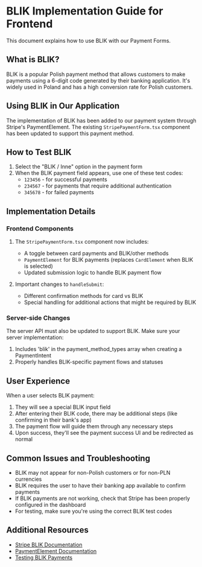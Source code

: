 # BLIK Implementation Guide for Frontend

This document explains how to use BLIK with our Payment Forms.

## What is BLIK?

BLIK is a popular Polish payment method that allows customers to make payments using a 6-digit code generated by their banking application. It's widely used in Poland and has a high conversion rate for Polish customers.

## Using BLIK in Our Application

The implementation of BLIK has been added to our payment system through Stripe's PaymentElement. The existing `StripePaymentForm.tsx` component has been updated to support this payment method.

## How to Test BLIK

1. Select the "BLIK / Inne" option in the payment form
2. When the BLIK payment field appears, use one of these test codes:
   - `123456` - for successful payments
   - `234567` - for payments that require additional authentication
   - `345678` - for failed payments

## Implementation Details

### Frontend Components

1. The `StripePaymentForm.tsx` component now includes:
   - A toggle between card payments and BLIK/other methods
   - `PaymentElement` for BLIK payments (replaces `CardElement` when BLIK is selected)
   - Updated submission logic to handle BLIK payment flow

2. Important changes to `handleSubmit`:
   - Different confirmation methods for card vs BLIK
   - Special handling for additional actions that might be required by BLIK

### Server-side Changes

The server API must also be updated to support BLIK. Make sure your server implementation:
1. Includes 'blik' in the payment_method_types array when creating a PaymentIntent
2. Properly handles BLIK-specific payment flows and statuses

## User Experience

When a user selects BLIK payment:
1. They will see a special BLIK input field
2. After entering their BLIK code, there may be additional steps (like confirming in their bank's app)
3. The payment flow will guide them through any necessary steps
4. Upon success, they'll see the payment success UI and be redirected as normal

## Common Issues and Troubleshooting

- BLIK may not appear for non-Polish customers or for non-PLN currencies
- BLIK requires the user to have their banking app available to confirm payments
- If BLIK payments are not working, check that Stripe has been properly configured in the dashboard
- For testing, make sure you're using the correct BLIK test codes

## Additional Resources

- [Stripe BLIK Documentation](https://docs.stripe.com/payments/blik)
- [PaymentElement Documentation](https://docs.stripe.com/js/element/payment_element)
- [Testing BLIK Payments](https://docs.stripe.com/testing) 